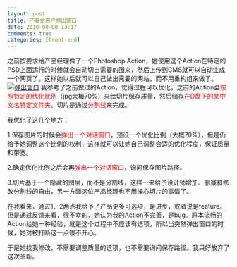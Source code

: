 ```yaml
---
layout: post
title: 不要给用户弹出窗口
date: 2010-08-08 13:17
comments: true
categories: [front-end]
---
```


之前按要求给产品经理做了一个Photoshop Action，她使用这个Action在特定的PSD上面运行的时候就会自动切出需要的图来，然后上传到CMS就可以自动生成一个网页了。这样她以后就可以自己做出需要的网站，而不用重构组来做了。
[![弹出窗口](http://yuguo.us/files/2010/08/2010-8-8-13-18-34.png "弹出窗口")](http://yuguo.us/files/2010/08/2010-8-8-13-18-34.png)
我参考了之前做过的Action，觉得过程可以优化。之前的Action会<span style="color: #ff0000;">按照特定的优化比例</span>（jpg大概70%）来给切片保存质量，然后储存在<span style="color: #ff0000;">D盘下的某中文名特定文件夹</span>。切片是通过<span style="color: #ff0000;">分割线</span>来完成。

我优化了这几个地方：

1.保存图片的时候会<span style="color: #ff0000;">弹出一个对话窗口</span>，预设一个优化比例（大概70%），但是仍给予她调整这个比例的权利，这样就可以让她自己调整合适的优化程度，保证质量和带宽。

2.确定优化比例之后会再<span style="color: #ff0000;">弹出一个对话窗口</span>，询问保存图片路径。

3.切片基于一个隐藏的图层，而不是分割线，这样一来给予设计师增加、删减和修改分割线的自由，另一方面这位产品经理也不用操心切片的事情了。

在我看来，通过1、2两点我给予了产品更多可选项，是进步，或者说是feature。但是通过反馈来看，很不幸的，她认为我的Action不完善，是bug。原本流畅的Action给她一种经验，就是这个过程中不应该有选项，所以当突然弹出窗口的时候，她对被打断这一点很不开心。

于是她找我修改，不需要调整质量的选项，也不需要询问保存路径。我只好放弃了这次革新。